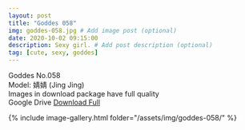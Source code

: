 ```yaml
---
layout: post
title: "Goddes 058"
img: goddes-058.jpg # Add image post (optional)
date: 2020-10-02 09:15:00
description: Sexy girl. # Add post description (optional)
tag: [cute, sexy, goddes]
---
```

Goddes No.058  
Model: 婧婧 (Jing Jing)                       
Images in download package have full quality                    
Google Drive [Download Full](http://gestyy.com/eeMEUr)

{% include image-gallery.html folder="/assets/img/goddes-058/" %}
